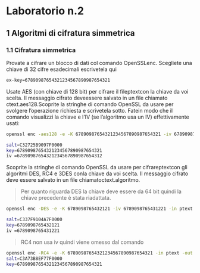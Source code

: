 # Laboratorio n.2

## 1 Algoritmi di cifratura simmetrica

### 1.1    Cifratura simmetrica

Provate a cifrare un blocco di dati col comando OpenSSLenc. Scegliete una chiave di 32 cifre esadecimali escrivetela qui

```sh
ex-key=67890987654321234567890987654321
```

Usate AES (con chiave di 128 bit) per cifrare il fileptextcon la chiave da voi scelta. Il messaggio cifrato deveessere salvato in un file chiamato ctext.aes128.Scoprite la stringhe di comando OpenSSL da usare per svolgere l’operazione richiesta e scrivetela sotto.  Fatein modo che il comando visualizzi la chiave e l’IV (se l’algoritmo usa un IV) effettivamente usati:

```sh 
openssl enc -aes128 -e -K 67890987654321234567890987654321 -iv 67890987654321234567890987654312 -in ptext -out ctext.aes128 -p

salt=C32725B9097F0000
key=67890987654321234567890987654321
iv =67890987654321234567890987654312
```

Scoprite la stringhe di comando OpenSSL da usare per cifrareptextcon gli algoritmi DES, RC4 e 3DES conla chiave da voi scelta. Il messaggio cifrato deve essere salvato in un file chiamatoctext.algoritmo.

> Per quanto riguarda DES la chiave deve essere da 64 bit quindi la chiave precedente è stata riadattata.

```sh 
openssl enc -DES -e -K 6789098765432121 -iv 6789098765431221 -in ptext -out ctext.DES -p

salt=C337F9104A7F0000
key=6789098765432121
iv =6789098765431221
```

> RC4 non usa iv quindi viene omesso dal comando

```sh 
openssl enc -RC4 -e -K 67890987654321234567890987654321 -in ptext -out ctext.RC4 -p
salt=C3A73B8EF77F0000
key=67890987654321234567890987654321
```


